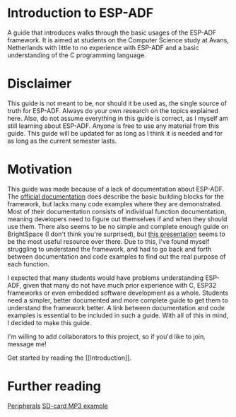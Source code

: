 # Introduction to ESP-ADF
A guide that introduces walks through the basic usages of the ESP-ADF framework. It is aimed at students on the Computer Science study at Avans, Netherlands with little to no experience with ESP-ADF and a basic understanding of the C programming language.
# Disclaimer
This guide is not meant to be, nor should it be used as, the single source of truth for ESP-ADF. Always do your own research on the topics explained here. Also, do not assume everything in this guide is correct, as I myself am still learning about ESP-ADF. Anyone is free to use any material from this guide. This guide will be updated for as long as I think it is needed and for as long as the current semester lasts.
# Motivation
This guide was made because of a lack of documentation about ESP-ADF. The [official documentation](https://docs.espressif.com/projects/esp-adf/en/latest/api-reference/index.html) does describe the basic building blocks for the framework, but lacks many code examples where they are demonstrated. Most of their documentation consists of individual function documentation, meaning developers need to figure out themselves if and when they should use them. There also seems to be no simple and complete enough guide on BrightSpace (I don't think you're surprised), but [this presentation](https://brightspace.avans.nl/d2l/le/lessons/154524/topics/1206679) seems to be the most useful resource over there. Due to this, I've found myself struggling to understand the framework, and had to go back and forth between documentation and code examples to find out the real purpose of each function.

I expected that many students would have problems understanding ESP-ADF, given that many do not have much prior experience with C, ESP32 frameworks or even embedded software development as a whole. Students need a simpler, better documented and more complete guide to get them to understand the framework better. A link between documentation and code examples is essential to be included in such a guide. With all of this in mind, I decided to make this guide.

I'm willing to add collaborators to this project, so if you'd like to join, message me!

Get started by reading the [[Introduction]].
# Further reading
[Peripherals](Peripherals.md)
[SD-card MP3 example](SD-card%20MP3%20example.md)
